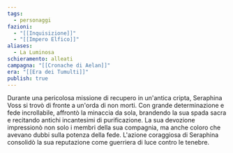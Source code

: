 ```yaml
---
tags:
  - personaggi
fazioni:
  - "[[Inquisizione]]"
  - "[[Impero Elfico]]"
aliases:
  - La Luminosa
schieramento: alleati
campagna: "[[Cronache di Aelan]]"
era: "[[Era dei Tumulti]]"
publish: true
---
```

Durante una pericolosa missione di recupero in un'antica cripta, Seraphina Voss si trovò di fronte a un'orda di non morti. Con grande determinazione e fede incrollabile, affrontò la minaccia da sola, brandendo la sua spada sacra e recitando antichi incantesimi di purificazione. La sua devozione impressionò non solo i membri della sua compagnia, ma anche coloro che avevano dubbi sulla potenza della fede. L'azione coraggiosa di Seraphina consolidò la sua reputazione come guerriera di luce contro le tenebre.